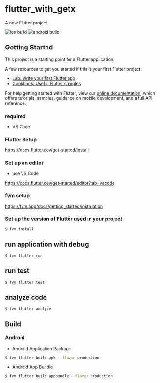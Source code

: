 # flutter_with_getx

A new Flutter project.

![ios build](https://github.com/Thirosue/flutter_with_getx/actions/workflows/build-ios.yml/badge.svg)
![android build](https://github.com/Thirosue/flutter_with_getx/actions/workflows/build-dndroid.yml/badge.svg)

## Getting Started

This project is a starting point for a Flutter application.

A few resources to get you started if this is your first Flutter project:

- [Lab: Write your first Flutter app](https://flutter.dev/docs/get-started/codelab)
- [Cookbook: Useful Flutter samples](https://flutter.dev/docs/cookbook)

For help getting started with Flutter, view our
[online documentation](https://flutter.dev/docs), which offers tutorials,
samples, guidance on mobile development, and a full API reference.

### required

* VS Code

### Flutter Setup

https://docs.flutter.dev/get-started/install

### Set up an editor

* use VS Code

https://docs.flutter.dev/get-started/editor?tab=vscode

### fvm setup

https://fvm.app/docs/getting_started/installation

### Set up the version of Flutter used in your project

```bash
$ fvm install
```

## run application with debug

```bash
$ fvm flutter run
```

## run test

```bash
$ fvm flutter test
```

## analyze code

```bash
$ fvm flutter analyze
```

## Build

### Android

* Android Application Package

```bash
$ fvm flutter build apk --flavor production
```

* Android App Bundle

```bash
$ fvm flutter build appbundle --flavor production
```